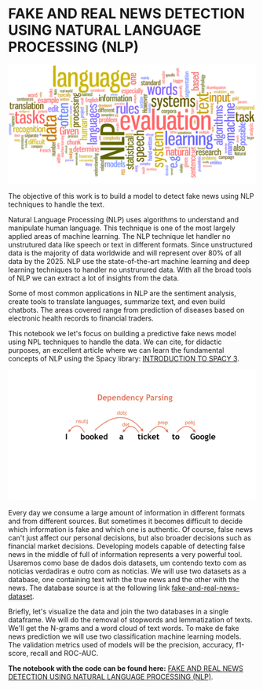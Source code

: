 # FAKE AND REAL NEWS DETECTION USING NATURAL LANGUAGE PROCESSING (NLP)
![nlp](https://github.com/RondinellyMorais/Fake_News_Detection_using_NLP/blob/master/nlp.jpg)

The objective of this work is to build a model to detect fake news using NLP techniques to handle the text.

Natural Language Processing (NLP) uses algorithms to understand and manipulate human language. This technique is one of the most largely applied areas of machine learning. The NLP technique let handler no unstrutured data like speech or text in different formats. Since unstructured data is the majority of data worldwide and will represent over 80% of all data by the 2025. NLP use the state-of-the-art machine learning and deep learning techniques to handler no unstrurured data. With all the broad tools of NLP we can extract a lot of insights from the data. 

Some of most common applications in NLP are the sentiment analysis, create tools to translate languages, summarize text, and even build chatbots. The areas covered range from  prediction of diseases based on electronic health records to  financial traders. 

This notebook we let's focus on building a predictive fake news model using NPL techniques to handle the data. We can cite, for didactic purposes, an excellent article where we can learn the fundamental concepts of NLP using the Spacy library: [INTRODUCTION TO SPACY 3](http://spacy.pythonhumanities.com/intro.html).

![REN](https://github.com/RondinellyMorais/Fake_News_Detection_using_NLP/blob/master/REN.gif)

Every day we consume a large amount of information in different formats and from different sources. But sometimes it becomes difficult to decide which information is fake and which one is authentic. Of course, false news can't just affect our personal decisions, but also broader decisions such as financial market decisions. Developing models capable of detecting false news in the middle of full of information represents a very powerful tool. Usaremos como base de dados dois datasets, um contendo texto com as noticias verdadiras e outro com as noticias. We will use two datasets as a database, one containing text with the true news and the other with the news. The database source is at the following link [fake-and-real-news-dataset](https://www.kaggle.com/clmentbisaillon/fake-and-real-news-dataset).

Briefly, let's visualize the data and join the two databases in a single dataframe. We will do the removal of stopwords and lemmatization of texts. We'll get the N-grams and a word cloud of text words. To make de fake news prediction we will use two classification machine learning models. The validation metrics used of models will be the precision, accuracy, f1-score, recall and ROC-AUC. 

**The notebook with the code can be found here:** [FAKE AND REAL NEWS DETECTION USING NATURAL LANGUAGE PROCESSING (NLP)](
https://github.com/RondinellyMorais/Fake_News_Detection_using_NLP/blob/master/FakeNews_Detection_Using_NLP.ipynb).
